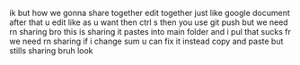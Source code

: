 ik but how we gonna share together edit together just like google document
after that u edit like as  u want then ctrl s then you use git push
but we need rn sharing bro this is sharing it pastes into main folder and i pul that sucks fr we need     rn sharing if i change sum u can fix it instead copy and paste but stills sharing bruh look